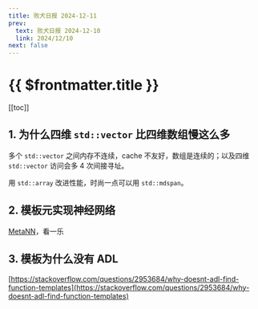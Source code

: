 ```yaml
---
title: 败犬日报 2024-12-11
prev:
  text: 败犬日报 2024-12-10
  link: 2024/12/10
next: false
---
```


# {{ $frontmatter.title }}

[[toc]]

## 1. 为什么四维 `std::vector` 比四维数组慢这么多

多个 `std::vector` 之间内存不连续，cache 不友好，数组是连续的；以及四维 `std::vector` 访问会多 4 次间接寻址。

用 `std::array` 改进性能，时尚一点可以用 `std::mdspan`。

## 2. 模板元实现神经网络

[MetaNN](https://github.com/liwei-cpp/MetaNN)，看一乐

## 3. 模板为什么没有 ADL

[https://stackoverflow.com/questions/2953684/why-doesnt-adl-find-function-templates](https://stackoverflow.com/questions/2953684/why-doesnt-adl-find-function-templates)
